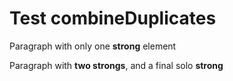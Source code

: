 

# Test combineDuplicates

Paragraph with only one **strong** element

Paragraph with **two strongs**, and a final solo **strong**